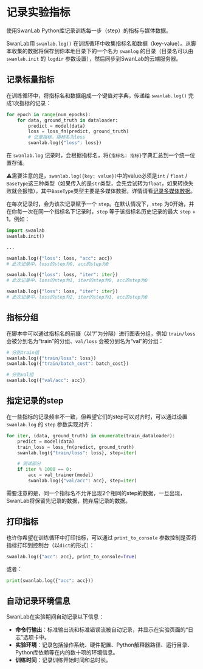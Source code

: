 # 记录实验指标

使用SwanLab Python库记录训练每一步（step）的指标与媒体数据。

SwanLab用 `swanlab.log()` 在训练循环中收集指标名和数据（key-value）。从脚本收集的数据将保存到你本地目录下的一个名为 `swanlog` 的目录（目录名可以由 `swanlab.init` 的 `logdir` 参数设置），然后同步到SwanLab的云端服务器。

## 记录标量指标

在训练循环中，将指标名和数据组成一个键值对字典，传递给 `swanlab.log()` 完成1次指标的记录：

```python
for epoch in range(num_epochs):
    for data, ground_truth in dataloader:
        predict = model(data)
        loss = loss_fn(predict, ground_truth)
        # 记录指标，指标名为loss
        swanlab.log({"loss": loss})
```

在 `swanlab.log` 记录时，会根据指标名，将`{指标名: 指标}`字典汇总到一个统一位置存储。

⚠️需要注意的是，`swanlab.log({key: value})`中的value必须是`int` / `float` / `BaseType`这三种类型（如果传入的是`str`类型，会先尝试转为`float`，如果转换失败就会报错），其中`BaseType`类型主要是多媒体数据，详情请看[记录多媒体数据](/guide_cloud/experiment_track/log-media.md)。

在每次记录时，会为该次记录赋予一个 `step`。在默认情况下，`step` 为0开始，并在你每一次在同一个指标名下记录时，`step` 等于该指标名历史记录的最大 `step` + 1，例如：

```python
import swanlab
swanlab.init()

...

swanlab.log({"loss": loss, "acc": acc})  
# 此次记录中，loss的step为0, acc的step为0

swanlab.log({"loss": loss, "iter": iter})  
# 此次记录中，loss的step为1, iter的step为0, acc的step为0

swanlab.log({"loss": loss, "iter": iter})  
# 此次记录中，loss的step为2, iter的step为1, acc的step为0
```

## 指标分组

在脚本中可以通过指标名的前缀（以“/”为分隔）进行图表分组，例如 `train/loss` 会被分到名为“train”的分组、`val/loss` 会被分到名为“val”的分组：

```python
# 分到train组
swanlab.log({"train/loss": loss})
swanlab.log({"train/batch_cost": batch_cost})

# 分到val组
swanlab.log({"val/acc": acc})
```

## 指定记录的step

在一些指标的记录频率不一致，但希望它们的step可以对齐时，可以通过设置 `swanlab.log` 的 `step` 参数实现对齐：

```python
for iter, (data, ground_truth) in enumerate(train_dataloader):
    predict = model(data)
    train_loss = loss_fn(predict, ground_truth)
    swanlab.log({"train/loss": loss}, step=iter)

    # 测试部分
    if iter % 1000 == 0:
        acc = val_trainer(model)
        swanlab.log({"val/acc": acc}, step=iter)
```

需要注意的是，同一个指标名不允许出现2个相同的step的数据，一旦出现，SwanLab将保留先记录的数据，抛弃后记录的数据。

## 打印指标

也许你希望在训练循环中打印指标，可以通过 `print_to_console` 参数控制是否将指标打印到控制台（以`dict`的形式）：

```python
swanlab.log({"acc": acc}, print_to_console=True)
```

或者：

```python
print(swanlab.log({"acc": acc}))
```

## 自动记录环境信息

SwanLab在实验期间自动记录以下信息：

- **命令行输出**：标准输出流和标准错误流被自动记录，并显示在实验页面的“日志”选项卡中。
- **实验环境**：记录包括操作系统、硬件配置、Python解释器路径、运行目录、Python库依赖等在内的数十项的环境信息。
- **训练时间**：记录训练开始时间和总时长。